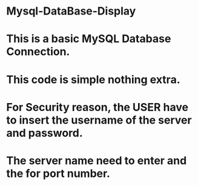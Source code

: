 # Mysql-DataBase-Display
# This is a basic MySQL Database Connection. 
# This code is simple nothing extra. 
# For Security reason, the USER have to insert the username of the server and password. 
# The server name need to enter and the for port number.
